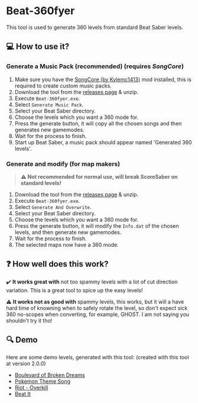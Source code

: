 # Beat-360fyer

This tool is used to generate 360 levels from standard Beat Saber levels.

## :computer: How to use it?
### Generate a Music Pack (recommended) (requires *SongCore*)
1. Make sure you have the [SongCore (by Kylemc1413)](https://github.com/Kylemc1413/SongCore) mod installed, this is required to create custom music packs.
2. Download the tool from the [releases page](https://github.com/CodeStix/Beat-360fyer/releases) & unzip.
3. Execute `Beat-360fyer.exe`.
4. Select `Generate Music Pack`.
5. Select your Beat Saber directory.
6. Choose the levels which you want a 360 mode for.
7. Press the generate button, it will copy all the chosen songs and then generates new gamemodes.
8. Wait for the process to finish.
9. Start up Beat Saber, a music pack should appear named 'Generated 360 levels'.
### Generate and modify (for map makers) 
> :warning: **Not recommended for normal use, will break ScoreSaber on standard levels!**
1. Download the tool from the [releases page](https://github.com/CodeStix/Beat-360fyer/releases) & unzip.
2. Execute `Beat-360fyer.exe`.
3. Select `Generate And Overwrite`.
4. Select your Beat Saber directory.
5. Choose the levels which you want a 360 mode for.
6. Press the generate button, it will modify the `Info.dat` of the chosen levels, and then generate new gamemodes.
7. Wait for the process to finish.
8. The selected maps now have a 360 mode.

## :question: How well does this work?
:heavy_check_mark: **It works great with** not too spammy levels with a lot of cut direction variation. This is a great tool to spice up the easy levels!

:warning: **It works not as good with** spammy levels, this works, but it will a have hard time of knowning when to safely rotate the level, so don't expect sick 360 no-scopes when converting, for example, GHOST. I am not saying you shouldn't try it tho!

## :mag: Demo
Here are some demo levels, generated with this tool: (created with this tool at version 2.0.0)
- [Boulevard of Broken Dreams](https://github.com/CodeStix/Beat-360fyer/raw/master/Build/Demos/Boulevard%20of%20Broken%20Dreams.zip)
- [Pokemon Theme Song](https://github.com/CodeStix/Beat-360fyer/raw/master/Build/Demos/Pokemon%20Theme%20Song.zip)
- [Riot - Overkill](https://github.com/CodeStix/Beat-360fyer/raw/master/Build/Demos/Riot%20-%20Overkill.zip)
- [Beat It](https://github.com/CodeStix/Beat-360fyer/raw/master/Build/Demos/Beat%20it.zip)
